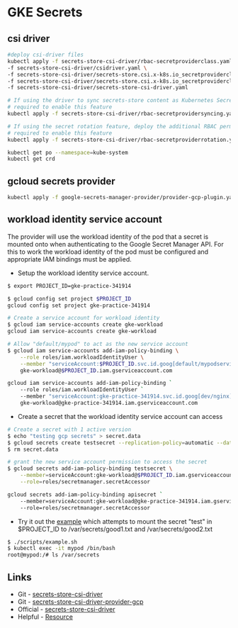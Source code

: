 # GKE Secrets

## csi driver

```bash
#deploy csi-driver files
kubectl apply -f secrets-store-csi-driver/rbac-secretproviderclass.yaml \
-f secrets-store-csi-driver/csidriver.yaml \
-f secrets-store-csi-driver/secrets-store.csi.x-k8s.io_secretproviderclasses.yaml \
-f secrets-store-csi-driver/secrets-store.csi.x-k8s.io_secretproviderclasspodstatuses.yaml \
-f secrets-store-csi-driver/secrets-store-csi-driver.yaml

# If using the driver to sync secrets-store content as Kubernetes Secrets, deploy the additional RBAC permissions
# required to enable this feature
kubectl apply -f secrets-store-csi-driver/rbac-secretprovidersyncing.yaml

# If using the secret rotation feature, deploy the additional RBAC permissions
# required to enable this feature
kubectl apply -f secrets-store-csi-driver/rbac-secretproviderrotation.yaml

kubectl get po --namespace=kube-system
kubectl get crd
```

## gcloud secrets provider

```bash
kubectl apply -f google-secrets-manager-provider/provider-gcp-plugin.yaml
```

## workload identity service account

The provider will use the workload identity of the pod that a secret is mounted onto when authenticating to the Google Secret Manager API. For this to work the workload identity of the pod must be configured and appropriate IAM bindings must be applied.

- Setup the workload identity service account.

```bash
$ export PROJECT_ID=gke-practice-341914

$ gcloud config set project $PROJECT_ID
gcloud config set project gke-practice-341914

# Create a service account for workload identity
$ gcloud iam service-accounts create gke-workload
gcloud iam service-accounts create gke-workload

# Allow "default/mypod" to act as the new service account
$ gcloud iam service-accounts add-iam-policy-binding \
    --role roles/iam.workloadIdentityUser \
    --member "serviceAccount:$PROJECT_ID.svc.id.goog[default/mypodserviceaccount]" \
    gke-workload@$PROJECT_ID.iam.gserviceaccount.com

gcloud iam service-accounts add-iam-policy-binding `
    --role roles/iam.workloadIdentityUser `
    --member "serviceAccount:gke-practice-341914.svc.id.goog[dev/nginx]" `
    gke-workload@gke-practice-341914.iam.gserviceaccount.com
```

- Create a secret that the workload identity service account can access

```bash
# Create a secret with 1 active version
$ echo "testing gcp secrets" > secret.data
$ gcloud secrets create testsecret --replication-policy=automatic --data-file=secret.data
$ rm secret.data

# grant the new service account permission to access the secret
$ gcloud secrets add-iam-policy-binding testsecret \
    --member=serviceAccount:gke-workload@$PROJECT_ID.iam.gserviceaccount.com \
    --role=roles/secretmanager.secretAccessor

gcloud secrets add-iam-policy-binding apisecret `
    --member=serviceAccount:gke-workload@gke-practice-341914.iam.gserviceaccount.com `
    --role=roles/secretmanager.secretAccessor

```

- Try it out the [example](https://github.com/GoogleCloudPlatform/secrets-store-csi-driver-provider-gcp/tree/main/examples) which attempts to mount the secret "test" in $PROJECT_ID to /var/secrets/good1.txt and /var/secrets/good2.txt

```bash
$ ./scripts/example.sh
$ kubectl exec -it mypod /bin/bash
root@mypod:/# ls /var/secrets
```

## Links

- Git - [secrets-store-csi-driver](https://github.com/kubernetes-sigs/secrets-store-csi-driver)
- Git - [secrets-store-csi-driver-provider-gcp](https://github.com/GoogleCloudPlatform/secrets-store-csi-driver-provider-gcp)
- Official - [secrets-store-csi-driver](https://secrets-store-csi-driver.sigs.k8s.io/introduction.html)
- Helpful - [Resource](https://github.com/GoogleCloudPlatform/secrets-store-csi-driver-provider-gcp/issues/37)
